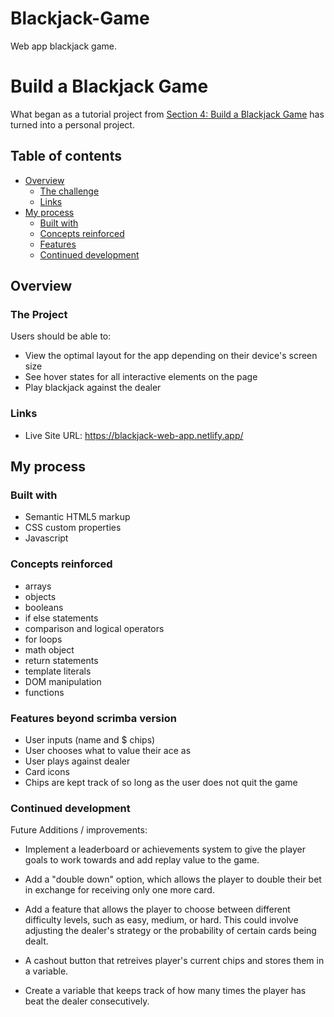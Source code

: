 # Blackjack-Game
 Web app blackjack game.


# Build a Blackjack Game

What began as a tutorial project from [Section 4: Build a Blackjack Game](https://scrimba.com/learn/learnjavascript/lets-build-a-blackjack-game-coa954d1fb213d2a9d5a1c8ab) has turned into a personal project.

## Table of contents

- [Overview](#overview)
  - [The challenge](#the-challenge)
  - [Links](#links)
- [My process](#my-process)
  - [Built with](#built-with)
  - [Concepts reinforced](#concepts-reinforced)
  - [Features](#features-beyond-scrimba-version)
  - [Continued development](#continued-development)

## Overview

### The Project

Users should be able to:

- View the optimal layout for the app depending on their device's screen size
- See hover states for all interactive elements on the page
- Play blackjack against the dealer

### Links

- Live Site URL: https://blackjack-web-app.netlify.app/

## My process

### Built with

- Semantic HTML5 markup
- CSS custom properties
- Javascript

### Concepts reinforced

- arrays
- objects
- booleans
- if else statements
- comparison and logical operators
- for loops
- math object
- return statements
- template literals
- DOM manipulation
- functions

### Features beyond scrimba version

- User inputs (name and $ chips)
- User chooses what to value their ace as
- User plays against dealer
- Card icons
- Chips are kept track of so long as the user does not quit the game

### Continued development

Future Additions / improvements:

- Implement a leaderboard or achievements system to give the player goals to work towards and add replay value to the game.
- Add a "double down" option, which allows the player to double their bet in exchange for receiving only one more card.
- Add a feature that allows the player to choose between different difficulty levels, such as easy, medium, or hard. This could involve adjusting the dealer's strategy or the probability of certain cards being dealt.

- A cashout button that retreives player's current chips and stores them in a variable.
- Create a variable that keeps track of how many times the player has beat the dealer consecutively.
